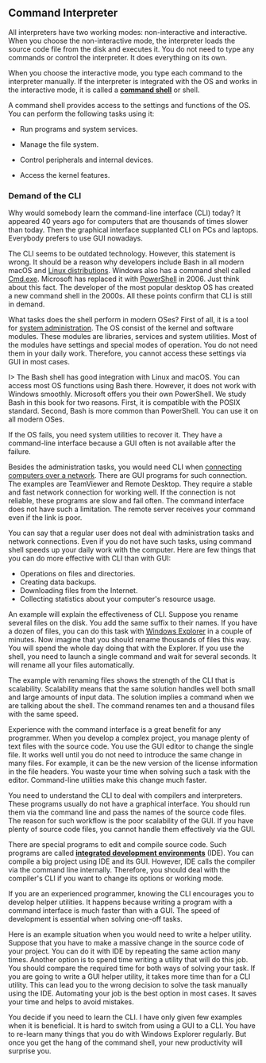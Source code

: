 ## Command Interpreter

All interpreters have two working modes: non-interactive and interactive. When you choose the non-interactive mode, the interpreter loads the source code file from the disk and executes it. You do not need to type any commands or control the interpreter. It does everything on its own.

When you choose the interactive mode, you type each command to the interpreter manually. If the interpreter is integrated with the OS and works in the interactive mode, it is called a [**command shell**](https://en.wikipedia.org/wiki/Shell_(computing)) or shell.

A command shell provides access to the settings and functions of the OS. You can perform the following tasks using it:

* Run programs and system services.

* Manage the file system.

* Control peripherals and internal devices.

* Access the kernel features.

### Demand of the CLI

Why would somebody learn the command-line interface (CLI) today? It appeared 40 years ago for computers that are thousands of times slower than today. Then the graphical interface supplanted CLI on PCs and laptops. Everybody prefers to use GUI nowadays.

The CLI seems to be outdated technology. However, this statement is wrong. It should be a reason why developers include Bash in all modern macOS and [Linux distributions](https://en.wikipedia.org/wiki/Linux_distribution). Windows also has a command shell called [Cmd.exe](https://en.wikipedia.org/wiki/Cmd.exe). Microsoft has replaced it with [PowerShell](https://en.wikipedia.org/wiki/PowerShell) in 2006. Just think about this fact. The developer of the most popular desktop OS has created a new command shell in the 2000s. All these points confirm that CLI is still in demand.

What tasks does the shell perform in modern OSes? First of all, it is a tool for [system administration](https://en.wikipedia.org/wiki/System_administrator). The OS consist of the kernel and software modules. These modules are libraries, services and system utilities. Most of the modules have settings and special modes of operation. You do not need them in your daily work. Therefore, you cannot access these settings via GUI in most cases.

I> The Bash shell has good integration with Linux and macOS. You can access most OS functions using Bash there. However, it does not work with Windows smoothly. Microsoft offers you their own PowerShell. We study Bash in this book for two reasons. First, it is compatible with the POSIX standard. Second, Bash is more common than PowerShell. You can use it on all modern OSes.

If the OS fails, you need system utilities to recover it. They have a command-line interface because a GUI often is not available after the failure.

Besides the administration tasks, you would need CLI when [connecting computers over a network](https://en.wikipedia.org/wiki/Remote_desktop_software). There are GUI programs for such connection. The examples are TeamViewer and Remote Desktop. They require a stable and fast network connection for working well. If the connection is not reliable, these programs are slow and fail often. The command interface does not have such a limitation. The remote server receives your command even if the link is poor.

You can say that a regular user does not deal with administration tasks and network connections. Even if you do not have such tasks, using command shell speeds up your daily work with the computer. Here are few things that you can do more effective with CLI than with GUI:

* Operations on files and directories.
* Creating data backups.
* Downloading files from the Internet.
* Collecting statistics about your computer's resource usage.

An example will explain the effectiveness of CLI. Suppose you rename several files on the disk. You add the same suffix to their names. If you have a dozen of files, you can do this task with [Windows Explorer](https://en.wikipedia.org/wiki/File_Explorer) in a couple of minutes. Now imagine that you should rename thousands of files this way. You will spend the whole day doing that with the Explorer. If you use the shell, you need to launch a single command and wait for several seconds. It will rename all your files automatically.

The example with renaming files shows the strength of the CLI that is scalability. Scalability means that the same solution handles well both small and large amounts of input data. The solution implies a command when we are talking about the shell. The command renames ten and a thousand files with the same speed.

Experience with the command interface is a great benefit for any programmer. When you develop a complex project, you manage plenty of text files with the source code. You use the GUI editor to change the single file. It works well until you do not need to introduce the same change in many files. For example, it can be the new version of the license information in the file headers. You waste your time when solving such a task with the editor. Command-line utilities make this change much faster.

You need to understand the CLI to deal with compilers and interpreters. These programs usually do not have a graphical interface. You should run them via the command line and pass the names of the source code files. The reason for such workflow is the poor scalability of the GUI. If you have plenty of source code files, you cannot handle them effectively via the GUI.

There are special programs to edit and compile source code. Such programs are called [**integrated development environments**](https://en.wikipedia.org/wiki/Integrated_development_environment) (IDE). You can compile a big project using IDE and its GUI. However, IDE calls the compiler via the command line internally. Therefore, you should deal with the compiler's CLI if you want to change its options or working mode.

If you are an experienced programmer, knowing the CLI encourages you to develop helper utilities. It happens because writing a program with a command interface is much faster than with a GUI. The speed of development is essential when solving one-off tasks.

Here is an example situation when you would need to write a helper utility. Suppose that you have to make a massive change in the source code of your project. You can do it with IDE by repeating the same action many times. Another option is to spend time writing a utility that will do this job. You should compare the required time for both ways of solving your task. If you are going to write a GUI helper utility, it takes more time than for a CLI utility. This can lead you to the wrong decision to solve the task manually using the IDE. Automating your job is the best option in most cases. It saves your time and helps to avoid mistakes.

You decide if you need to learn the CLI. I have only given few examples when it is beneficial. It is hard to switch from using a GUI to a CLI. You have to re-learn many things that you do with Windows Explorer regularly. But once you get the hang of the command shell, your new productivity will surprise you.
